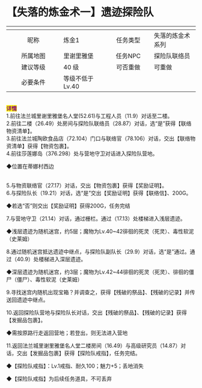# 【失落的炼金术一】遗迹探险队

<table data-header-hidden><thead><tr><th width="128" align="center"></th><th></th><th width="105" align="center"></th><th></th></tr></thead><tbody><tr><td align="center">昵称</td><td>炼金1</td><td align="center">任务类型</td><td>失落的炼金术系列</td></tr><tr><td align="center">所属地图</td><td>里谢里雅堡</td><td align="center">任务NPC</td><td>探险队联络员</td></tr><tr><td align="center">建议等级</td><td>40 级</td><td align="center">可否重做</td><td>可重做</td></tr><tr><td align="center">必要条件</td><td>等级不低于Lv.40</td><td align="center"></td><td></td></tr></tbody></table>

\
<mark style="color:purple;">**详情**</mark>\
1.前往法兰城里谢里雅堡名人堂(52.61)与工程人员（11.9）对话至二楼。\
2.前往二楼（26.49）处房间与探险队联络员（28.87）对话，选“是”获得【联络物资清单】。\
3.前往法兰城陶欧食品店（72.104）门口与联络官（78.106）对话，交出【联络物资清单】获得【物资包裹】。\
4.前往莎莲娜岛（376.298）处与营地守卫对话进入探险队营地。

◆位置在蒂娜村西边

\
5.与物资联络官（27.17）对话，交出【物资包裹】获得【奖励证明】。\
6.与探险队长（19.21）对话，选“是”交出【奖励证明】获得【联络信】、200G。

◆若选“否”则交出【奖励证明】获得200G，任务完结

7.与营地守卫（21.14）对话，通过栅栏。通过（17.13）处楼梯进入浅层遗迹。

◆浅层遗迹为随机迷宫，约5层；魔物为Lv.40\~42徘徊的死灵（死灵）、毒性软泥（史莱姆）

8.通过随机迷宫抵达遗迹中继点，与探险队副队长（29.9）对话，选“是”通过。通过（40.9）处楼梯进入深层遗迹。

◆深层遗迹为随机迷宫，约3层；魔物为Lv.42\~44徘徊的死灵（死灵）、徘徊的僵尸（僵尸）、毒性软泥（史莱姆）

9.寻找迷宫内随机出现宝箱？并调查之，获得【残破的祭品】、【残破的记录】并传送回遗迹中继点。

10.返回探险队营地与探险队长对话，交出【残破的祭品】、【残破的记录】获得【发掘品包裹】。

◆需按原路行走返回营地；若登出，则无法进入营地

11.返回法兰城里谢里雅堡名人堂二楼房间（16.49）与高级研究员（14.87）对话，交出【发掘品包裹】获得【探险队戒指】，任务完结。

◆【探险队戒指】：Lv.1戒指、耐久100；魅力+5；丢地消失

◆【探险队戒指】为后续任务道具，不可丢弃
